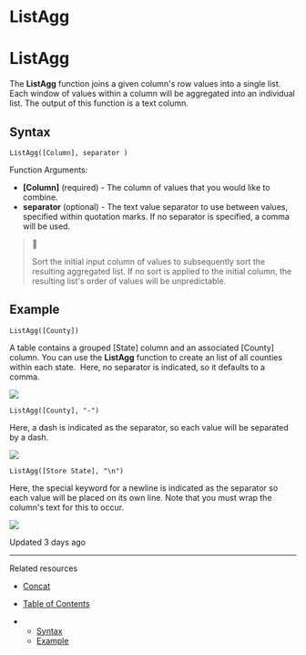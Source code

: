 # ListAgg

# ListAgg

The **ListAgg** function joins a given column's row values into a single list. Each window of values within a column will be aggregated into an individual list. The output of this function is a text column.

## Syntax

`ListAgg([Column], separator )`

Function Arguments:

* **[Column]** (required) - The column of values that you would like to combine.
* **separator** (optional) - The text value separator to use between values, specified within quotation marks. If no separator is specified, a comma will be used.

> 📘
>
> Sort the initial input column of values to subsequently sort the resulting aggregated list. If no sort is applied to the initial column, the resulting list's order of values will be unpredictable.

## Example

`ListAgg([County])`

A table contains a grouped [State] column and an associated [County] column. You can use the **ListAgg** function to create an list of all counties within each state.  Here, no separator is indicated, so it defaults to a comma.

![](https://files.readme.io/57c81e3-1.png)

`ListAgg([County], "-")`

Here, a dash is indicated as the separator, so each value will be separated by a dash.

![](https://files.readme.io/bc2a82b-2.png)

`ListAgg([Store State], "\n")`

Here, the special keyword for a newline is indicated as the separator so each value will be placed on its own line. Note that you must wrap the column's text for this to occur.

![](https://files.readme.io/3c75717-3.png)

Updated 3 days ago

---

Related resources

* [Concat](/docs/concat)

* [Table of Contents](#)
* + [Syntax](#syntax)
  + [Example](#example)